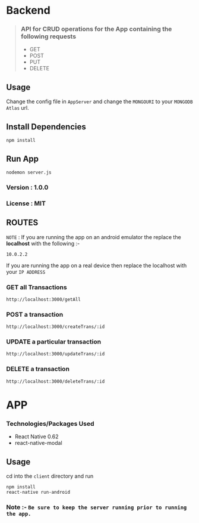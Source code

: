 # <b>Backend</b>

> ### API for CRUD operations for the App containing the following requests
> <ul><li>GET</li><li>POST</li><li>PUT</li><li>DELETE</li><ul>

## Usage

Change the config file in `AppServer` and change the `MONGOURI` to your `MONGODB Atlas` url.

## Install Dependencies

```
npm install
```

## Run App

```
nodemon server.js
```

### Version : 1.0.0
### License : MIT

## <b>ROUTES</b>

`NOTE` : If you are running the app on an android emulator the replace the <b>localhost</b> with the following :-

```
10.0.2.2
```
If you are running the app on a real device then replace the localhost with your `IP ADDRESS`

### GET all Transactions

```
http://localhost:3000/getAll
```

### POST a transaction

```
http://localhost:3000/createTrans/:id
```

### UPDATE a particular transaction

```
http://localhost:3000/updateTrans/:id
```

### DELETE a transaction

```
http://localhost:3000/deleteTrans/:id
```


# APP

### Technologies/Packages Used

<ul>
    <li>React Native 0.62</li>
    <li>react-native-modal</li>
</ul>

## Usage

cd into the `client` directory and run
```
npm install
react-native run-android
```

### Note :- `Be sure to keep the server running prior to running the app.` 


